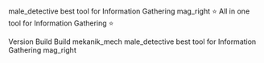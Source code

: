  male_detective best tool for Information Gathering mag_right
      ⭐ All in one tool for Information Gathering ⭐

Version Build Build
mekanik_mech male_detective best tool for Information Gathering mag_right